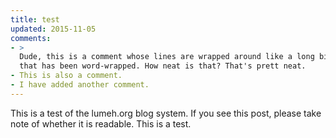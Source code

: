 ```yaml
---
title: test
updated: 2015-11-05
comments:
- >
  Dude, this is a comment whose lines are wrapped around like a long bit of text
  that has been word-wrapped. How neat is that? That's prett neat.
- This is also a comment.
- I have added another comment.
---
```


This is a test of the lumeh.org blog system. If you see this post, please take
note of whether it is readable. This is a test.
